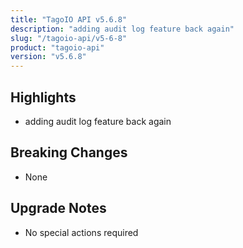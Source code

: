 ```yaml
---
title: "TagoIO API v5.6.8"
description: "adding audit log feature back again"
slug: "/tagoio-api/v5-6-8"
product: "tagoio-api"
version: "v5.6.8"
---
```


## Highlights

- adding audit log feature back again

## Breaking Changes

- None

## Upgrade Notes

- No special actions required
